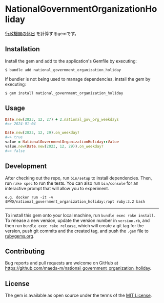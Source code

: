# NationalGovernmentOrganizationHoliday

[行政機関の休日](https://elaws.e-gov.go.jp/document?lawid=363AC0000000091) を計算するgemです。

## Installation

Install the gem and add to the application's Gemfile by executing:

    $ bundle add national_government_organization_holiday

If bundler is not being used to manage dependencies, install the gem by executing:

    $ gem install national_government_organization_holiday

## Usage

```ruby
Date.new(2023, 12, 27) + 2.national_gov_org_weekdays
#=> 2024-01-04

Date.new(2023, 12, 29).on_weekday?
#=> true
value = NationalGovernmentOrganizationHoliday::Value
value.new(Date.new(2023, 12, 29)).on_weekday?
#=> false
```

## Development

After checking out the repo, run `bin/setup` to install dependencies. Then, run `rake spec` to run the tests. You can also run `bin/console` for an interactive prompt that will allow you to experiment.

`e.g. docker run -it -v $PWD/national_government_organization_holiday:/opt ruby:3.2 bash`

---

To install this gem onto your local machine, run `bundle exec rake install`. To release a new version, update the version number in `version.rb`, and then run `bundle exec rake release`, which will create a git tag for the version, push git commits and the created tag, and push the `.gem` file to [rubygems.org](https://rubygems.org).

## Contributing

Bug reports and pull requests are welcome on GitHub at https://github.com/maeda-m/national_government_organization_holiday.

## License

The gem is available as open source under the terms of the [MIT License](https://opensource.org/licenses/MIT).

